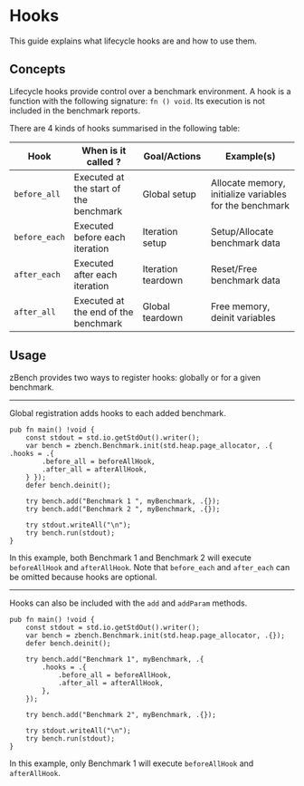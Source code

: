 # Hooks

This guide explains what lifecycle hooks are and how to use them.

## Concepts

Lifecycle hooks provide control over a benchmark environment. A hook is a function with the following signature: `fn () void`. Its execution is not included in the benchmark reports.

There are 4 kinds of hooks summarised in the following table:

| Hook          | When is it called ?                    | Goal/Actions       | Example(s)                                              |
|---------------|----------------------------------------|--------------------|---------------------------------------------------------|
| `before_all`  | Executed at the start of the benchmark | Global setup       | Allocate memory, initialize variables for the benchmark |
| `before_each` | Executed before each iteration         | Iteration setup    | Setup/Allocate benchmark data                           |
| `after_each`  | Executed after each iteration          | Iteration teardown | Reset/Free benchmark data                               |
| `after_all`   | Executed at the end of the benchmark   | Global teardown    | Free memory, deinit variables                           |

## Usage

zBench provides two ways to register hooks: globally or for a given benchmark. 

---

Global registration adds hooks to each added benchmark.

```zig
pub fn main() !void {
    const stdout = std.io.getStdOut().writer();
    var bench = zbench.Benchmark.init(std.heap.page_allocator, .{ .hooks = .{
        .before_all = beforeAllHook,
        .after_all = afterAllHook,
    } });
    defer bench.deinit();

    try bench.add("Benchmark 1 ", myBenchmark, .{});
    try bench.add("Benchmark 2 ", myBenchmark, .{});

    try stdout.writeAll("\n");
    try bench.run(stdout);
}
```

In this example, both Benchmark 1 and Benchmark 2 will execute `beforeAllHook` and `afterAllHook`. Note that `before_each` and `after_each` can be omitted because hooks are optional.

---

Hooks can also be included with the `add` and `addParam` methods. 

```zig
pub fn main() !void {
    const stdout = std.io.getStdOut().writer();
    var bench = zbench.Benchmark.init(std.heap.page_allocator, .{});
    defer bench.deinit();

    try bench.add("Benchmark 1", myBenchmark, .{
        .hooks = .{
            .before_all = beforeAllHook,
            .after_all = afterAllHook,
        },
    });

    try bench.add("Benchmark 2", myBenchmark, .{});

    try stdout.writeAll("\n");
    try bench.run(stdout);
}
```

In this example, only Benchmark 1 will execute `beforeAllHook` and `afterAllHook`.
